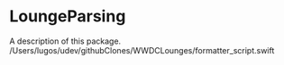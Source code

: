 # LoungeParsing

A description of this package.
/Users/lugos/udev/githubClones/WWDCLounges/formatter_script.swift

